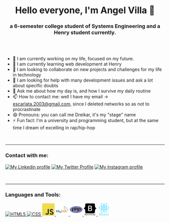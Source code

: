 <h1 align="center">Hello everyone, I'm Angel Villa 👋</h1>
<h3 align="center"> a 6-semester college student of Systems Engineering and a Henry student currently.</h3>

<br>
<br>

- 🔭 I am currently working on my life, focused on my future.
- 🌱 I am currently learning web development at Henry
- 👯 I am looking to collaborate on new projects and challenges for my life in technology
- 🤔 I am looking for help with many development issues and ask a lot about specific doubts
- 💬 Ask me about how my day is, and how I survive my daily routine
- 📫 How to contact me: well I have my email -> escarlata.2003@gmail.com, since I deleted networks so as not to procrastinate
- 😄 Pronouns: you can call me Dreikar, it's my "stage" name
- ⚡ Fun fact: I'm a university and programming student, but at the same time I dream of excelling in rap/hip-hop

<br> <hr>

<h3 align="left">Contact with me:</h3>
<p align="left">
<a href="https://www.linkedin.com/in/angel-david-villa-luján-396634255/" target="_blank"><img align="center" src="https://raw.githubusercontent.com/rahuldkjain/github-profile-readme-generator/master/src/images/icons/Social/linked-in-alt.svg" alt="My Linkedin profile" height="30" width="40" /></a>
<a href="https://twitter.com/advl_03" target="_blank"><img align="center" src="https://raw.githubusercontent.com/rahuldkjain/github-profile-readme-generator/master/src/images/icons/Social/twitter.svg" alt="My Twitter Profile" height="30" width="40" /></a>
<a href="https://www.instagram.com/_angeldvilla_/" target="_blank"><img align="center" src="https://raw.githubusercontent.com/rahuldkjain/github-profile-readme-generator/master/src/images/icons/Social/instagram.svg" alt="My Instagram profile" height="30" width="40" /></a>
</p>  

<br> <hr>

<h3 align="left">Languages and Tools:</h3>
<p align="left"> 

<a href="https://lenguajehtml.com/html/" target="_blank" rel="noreferrer"> 
<img src="https://www.vectorlogo.zone/logos/w3_html5/w3_html5-icon.svg" 
alt="HTML5" width="40" height="40"/> </a>
  
<a href="https://lenguajecss.com/css/" target="_blank" rel="noreferrer"> 
<img src="https://www.vectorlogo.zone/logos/w3_css/w3_css-icon.svg" 
alt="CSS" width="40" height="40"/> </a>  

<a href="https://developer.mozilla.org/en-US/docs/Web/JavaScript" target="_blank" rel="noreferrer"> 
<img src="https://raw.githubusercontent.com/devicons/devicon/master/icons/javascript/javascript-original.svg" 
alt="Javascript" width="40" height="40"/> </a>
 
<a href="https://www.mysql.com/" target="_blank" rel="noreferrer"> 
<img src="https://raw.githubusercontent.com/devicons/devicon/master/icons/mysql/mysql-original-wordmark.svg" 
alt="MySQL" width="40" height="40"/> </a>

<a href="https://www.php.net" target="_blank" rel="noreferrer"> 
<img src="https://raw.githubusercontent.com/devicons/devicon/master/icons/php/php-original.svg" 
alt="PhP" width="40" height="40"/> </a>

<a href="https://getbootstrap.com" target="_blank" rel="noreferrer"> 
<img src="https://raw.githubusercontent.com/devicons/devicon/master/icons/bootstrap/bootstrap-plain-wordmark.svg" 
alt="Bootstrap" width="40" height="40"/> </a> 

<a href="https://react.dev" target="_blank" rel="noreferrer"> 
<img src="https://raw.githubusercontent.com/devicons/devicon/master/icons/react/react-original-wordmark.svg" 
alt="ReactJS" width="40" height="40"/> </a> 

</p>
